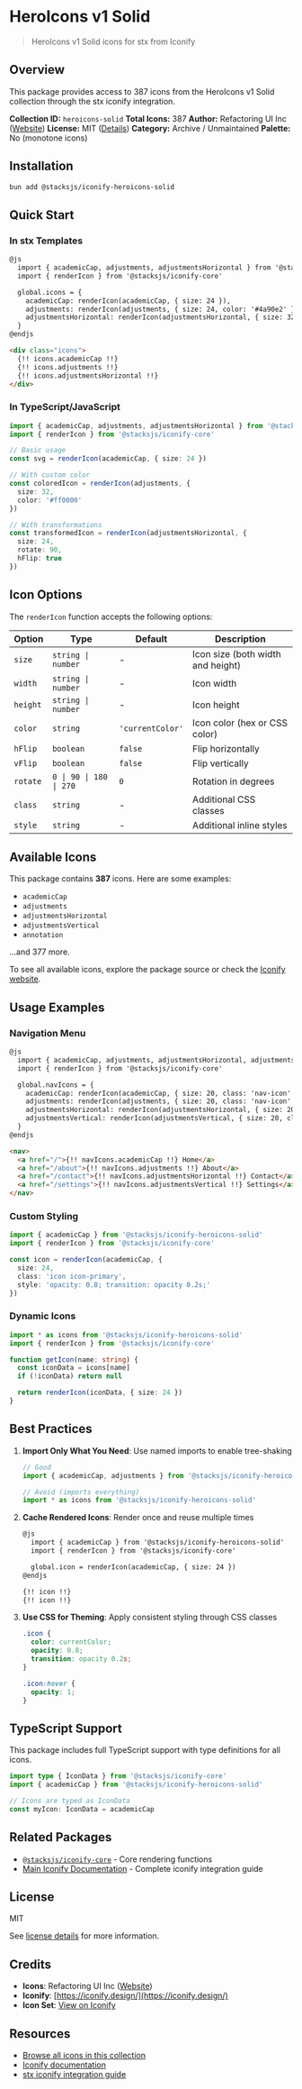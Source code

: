 # HeroIcons v1 Solid

> HeroIcons v1 Solid icons for stx from Iconify

## Overview

This package provides access to 387 icons from the HeroIcons v1 Solid collection through the stx iconify integration.

**Collection ID:** `heroicons-solid`
**Total Icons:** 387
**Author:** Refactoring UI Inc ([Website](https://github.com/tailwindlabs/heroicons))
**License:** MIT ([Details](https://github.com/tailwindlabs/heroicons/blob/master/LICENSE))
**Category:** Archive / Unmaintained
**Palette:** No (monotone icons)

## Installation

```bash
bun add @stacksjs/iconify-heroicons-solid
```

## Quick Start

### In stx Templates

```html
@js
  import { academicCap, adjustments, adjustmentsHorizontal } from '@stacksjs/iconify-heroicons-solid'
  import { renderIcon } from '@stacksjs/iconify-core'

  global.icons = {
    academicCap: renderIcon(academicCap, { size: 24 }),
    adjustments: renderIcon(adjustments, { size: 24, color: '#4a90e2' }),
    adjustmentsHorizontal: renderIcon(adjustmentsHorizontal, { size: 32 })
  }
@endjs

<div class="icons">
  {!! icons.academicCap !!}
  {!! icons.adjustments !!}
  {!! icons.adjustmentsHorizontal !!}
</div>
```

### In TypeScript/JavaScript

```typescript
import { academicCap, adjustments, adjustmentsHorizontal } from '@stacksjs/iconify-heroicons-solid'
import { renderIcon } from '@stacksjs/iconify-core'

// Basic usage
const svg = renderIcon(academicCap, { size: 24 })

// With custom color
const coloredIcon = renderIcon(adjustments, {
  size: 32,
  color: '#ff0000'
})

// With transformations
const transformedIcon = renderIcon(adjustmentsHorizontal, {
  size: 24,
  rotate: 90,
  hFlip: true
})
```

## Icon Options

The `renderIcon` function accepts the following options:

| Option | Type | Default | Description |
|--------|------|---------|-------------|
| `size` | `string \| number` | - | Icon size (both width and height) |
| `width` | `string \| number` | - | Icon width |
| `height` | `string \| number` | - | Icon height |
| `color` | `string` | `'currentColor'` | Icon color (hex or CSS color) |
| `hFlip` | `boolean` | `false` | Flip horizontally |
| `vFlip` | `boolean` | `false` | Flip vertically |
| `rotate` | `0 \| 90 \| 180 \| 270` | `0` | Rotation in degrees |
| `class` | `string` | - | Additional CSS classes |
| `style` | `string` | - | Additional inline styles |

## Available Icons

This package contains **387** icons. Here are some examples:

- `academicCap`
- `adjustments`
- `adjustmentsHorizontal`
- `adjustmentsVertical`
- `annotation`

...and 377 more.

To see all available icons, explore the package source or check the [Iconify website](https://icon-sets.iconify.design/heroicons-solid/).

## Usage Examples

### Navigation Menu

```html
@js
  import { academicCap, adjustments, adjustmentsHorizontal, adjustmentsVertical } from '@stacksjs/iconify-heroicons-solid'
  import { renderIcon } from '@stacksjs/iconify-core'

  global.navIcons = {
    academicCap: renderIcon(academicCap, { size: 20, class: 'nav-icon' }),
    adjustments: renderIcon(adjustments, { size: 20, class: 'nav-icon' }),
    adjustmentsHorizontal: renderIcon(adjustmentsHorizontal, { size: 20, class: 'nav-icon' }),
    adjustmentsVertical: renderIcon(adjustmentsVertical, { size: 20, class: 'nav-icon' })
  }
@endjs

<nav>
  <a href="/">{!! navIcons.academicCap !!} Home</a>
  <a href="/about">{!! navIcons.adjustments !!} About</a>
  <a href="/contact">{!! navIcons.adjustmentsHorizontal !!} Contact</a>
  <a href="/settings">{!! navIcons.adjustmentsVertical !!} Settings</a>
</nav>
```

### Custom Styling

```typescript
import { academicCap } from '@stacksjs/iconify-heroicons-solid'
import { renderIcon } from '@stacksjs/iconify-core'

const icon = renderIcon(academicCap, {
  size: 24,
  class: 'icon icon-primary',
  style: 'opacity: 0.8; transition: opacity 0.2s;'
})
```

### Dynamic Icons

```typescript
import * as icons from '@stacksjs/iconify-heroicons-solid'
import { renderIcon } from '@stacksjs/iconify-core'

function getIcon(name: string) {
  const iconData = icons[name]
  if (!iconData) return null

  return renderIcon(iconData, { size: 24 })
}
```

## Best Practices

1. **Import Only What You Need**: Use named imports to enable tree-shaking
   ```typescript
   // Good
   import { academicCap, adjustments } from '@stacksjs/iconify-heroicons-solid'

   // Avoid (imports everything)
   import * as icons from '@stacksjs/iconify-heroicons-solid'
   ```

2. **Cache Rendered Icons**: Render once and reuse multiple times
   ```html
   @js
     import { academicCap } from '@stacksjs/iconify-heroicons-solid'
     import { renderIcon } from '@stacksjs/iconify-core'

     global.icon = renderIcon(academicCap, { size: 24 })
   @endjs

   {!! icon !!}
   {!! icon !!}
   ```

3. **Use CSS for Theming**: Apply consistent styling through CSS classes
   ```css
   .icon {
     color: currentColor;
     opacity: 0.8;
     transition: opacity 0.2s;
   }

   .icon:hover {
     opacity: 1;
   }
   ```

## TypeScript Support

This package includes full TypeScript support with type definitions for all icons.

```typescript
import type { IconData } from '@stacksjs/iconify-core'
import { academicCap } from '@stacksjs/iconify-heroicons-solid'

// Icons are typed as IconData
const myIcon: IconData = academicCap
```

## Related Packages

- [`@stacksjs/iconify-core`](../iconify-core) - Core rendering functions
- [Main Iconify Documentation](../../docs/iconify.md) - Complete iconify integration guide

## License

MIT

See [license details](https://github.com/tailwindlabs/heroicons/blob/master/LICENSE) for more information.

## Credits

- **Icons**: Refactoring UI Inc ([Website](https://github.com/tailwindlabs/heroicons))
- **Iconify**: [https://iconify.design/](https://iconify.design/)
- **Icon Set**: [View on Iconify](https://icon-sets.iconify.design/heroicons-solid/)

## Resources

- [Browse all icons in this collection](https://icon-sets.iconify.design/heroicons-solid/)
- [Iconify documentation](https://iconify.design/docs/)
- [stx iconify integration guide](../../docs/iconify.md)
